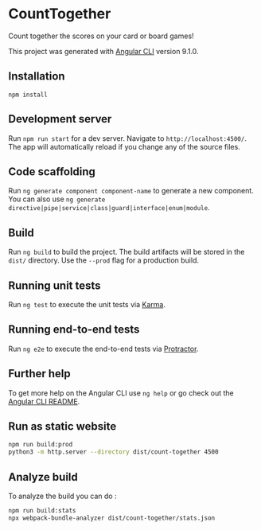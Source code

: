 # CountTogether

Count together the scores on your card or board games!

This project was generated with [Angular CLI](https://github.com/angular/angular-cli) version 9.1.0.

## Installation

```shell
npm install
```

## Development server

Run `npm run start` for a dev server. Navigate to `http://localhost:4500/`. The app will automatically reload if you change any of the source files.

## Code scaffolding

Run `ng generate component component-name` to generate a new component. You can also use `ng generate directive|pipe|service|class|guard|interface|enum|module`.

## Build

Run `ng build` to build the project. The build artifacts will be stored in the `dist/` directory. Use the `--prod` flag for a production build.

## Running unit tests

Run `ng test` to execute the unit tests via [Karma](https://karma-runner.github.io).

## Running end-to-end tests

Run `ng e2e` to execute the end-to-end tests via [Protractor](http://www.protractortest.org/).

## Further help

To get more help on the Angular CLI use `ng help` or go check out the [Angular CLI README](https://github.com/angular/angular-cli/blob/master/README.md).

## Run as static website
```bash
npm run build:prod
python3 -m http.server --directory dist/count-together 4500
```

## Analyze build
To analyze the build you can do :
```bash
npm run build:stats
npx webpack-bundle-analyzer dist/count-together/stats.json
```
